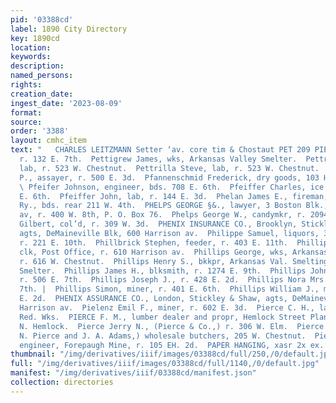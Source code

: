 ```yaml
---
pid: '03388cd'
label: 1890 City Directory
key: 1890cd
location: 
keywords: 
description: 
named_persons: 
rights: 
creation_date: 
ingest_date: '2023-08-09'
format: 
source: 
order: '3388'
layout: cmhc_item
text: "   CHARLES LEITZMANN Setter ‘av. core tim & Chostaut PET 209 PIE  Petitt William,
  r. 132 E. 7th.  Pettigrew James, wks, Arkansas Valley Smelter.  Pettrilla Joseph,
  lab, r. 523 W. Chestnut.  Pettrilla Steve, lab, r. 523 W. Chestnut.  Peyer Paul
  P., assayer, r. 500 E. 3d.  Pfannenschmid Frederick, dry goods, 103 Harrison av.
  \ Pfeifer Johnson, engineer, bds. 708 E. 6th.  Pfeiffer Charles, ice cream, 136
  E. 6th.  Pfeiffer John, lab, r. 144 E. 3d.  Phelan James E., fireman, Colo. Midland
  Ry., bds. rear 211 W. 4th.  PHELPS GEORGE §&., lawyer, 3 Boston Blk., 402 Harrison
  av, r. 400 W. 8th, P. O. Box 76.  Phelps George W., candymkr, r. 2094 E. 6th.  Phelps
  Gilbert, col’d, r. 309 W. 3d.  PHENIX INSURANCE CO., Brooklyn, Stickley & Shaw,
  agts, DeMaineville Blk, 600 Harrison av.  Philippe Samuel, liquors, 308 E. 6th,
  r. 221 E. 10th.  Phillbrick Stephen, feeder, r. 403 E. 11th.  Phillips Frank W.,
  clk, Post Office, r. 610 Harrison av.  Phillips George, wks, Arkansas Valley Smelter,
  r. 616 W. Chestnut.  Phillips Henry S., bkkpr, Arkansas Val. Smelting Co., r. at
  Smelter.  Phillips James H., blksmith, r. 1274 E. 9th.  Phillips John J., miner,
  r. 506 E. 7th.  Phillips Joseph J., r. 428 E. 2d.  Phillips Nora Mrs., r. 728 E.
  7th. |  Phillips Simon, miner, r. 401 E. 6th.  Phillips William J., miner, r. 432
  E. 2d.  PHENIX ASSURANCE CO., London, Stickley & Shaw, agts, DeMaineville Blk, 600
  Harrison av.  Pielenz Emil F., miner, r. 602 E. 3d.  Pierce C. H., lab, Harrison
  Red. Wks.  PIERCE F. M., lumber dealer and propr, Hemlock Street Planing Mill, 910
  N. Hemlock.  Pierce Jerry N., (Pierce & Co.,) r. 306 W. Elm.  Pierce & Co., (J.
  N. Pierce and J. A. Adams,) wholesale butchers, 205 W. Chestnut.  Pierson Albert,
  engineer, Forepaugh Mine, r. 105 EH. 2d.  PAPER HANGING, xasr 2x ex. J J. QUINN "
thumbnail: "/img/derivatives/iiif/images/03388cd/full/250,/0/default.jpg"
full: "/img/derivatives/iiif/images/03388cd/full/1140,/0/default.jpg"
manifest: "/img/derivatives/iiif/03388cd/manifest.json"
collection: directories
---
```

